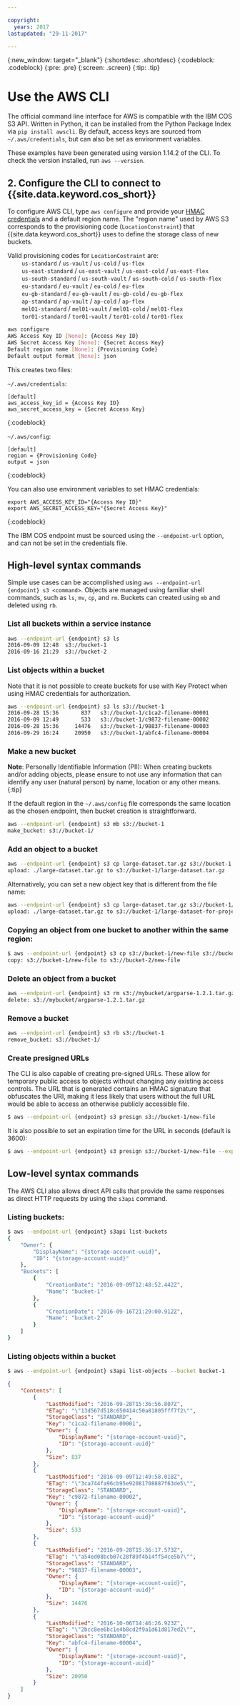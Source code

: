 ```yaml
---

copyright:
  years: 2017
lastupdated: "29-11-2017"

---
```

{:new_window: target="_blank"}
{:shortdesc: .shortdesc}
{:codeblock: .codeblock}
{:pre: .pre}
{:screen: .screen}
{:tip: .tip}

# Use the AWS CLI

The official command line interface for AWS is compatible with the IBM COS S3 API. Written in Python, it can be installed from the Python Package Index via `pip install awscli`. By default, access keys are sourced from `~/.aws/credentials`, but can also be set as environment variables.

These examples have been generated using version 1.14.2 of the CLI.  To check the version installed, run `aws --version`.

## 2. Configure the CLI to connect to {{site.data.keyword.cos_short}}
To configure AWS CLI, type `aws configure` and provide your [HMAC credentials](/docs/services/cloud-object-storage/hmac/credentials.html) and a default region name.  The "region name" used by AWS S3 corresponds to the provisioning code (`LocationConstraint`) that {{site.data.keyword.cos_short}} uses to define the storage class of new buckets.

Valid provisioning codes for `LocationCostraint` are: <br>
&emsp;&emsp;  `us-standard` / `us-vault` / `us-cold` / `us-flex` <br>
&emsp;&emsp;  `us-east-standard` / `us-east-vault`  / `us-east-cold` / `us-east-flex` <br>
&emsp;&emsp;  `us-south-standard` / `us-south-vault`  / `us-south-cold` / `us-south-flex` <br>
&emsp;&emsp;  `eu-standard` / `eu-vault` / `eu-cold` / `eu-flex` <br>
&emsp;&emsp;  `eu-gb-standard` / `eu-gb-vault` / `eu-gb-cold` / `eu-gb-flex` <br>
&emsp;&emsp;  `ap-standard` / `ap-vault` / `ap-cold` / `ap-flex` <br>
&emsp;&emsp;  `mel01-standard` / `mel01-vault` / `mel01-cold` / `mel01-flex` <br>
&emsp;&emsp;  `tor01-standard` / `tor01-vault` / `tor01-cold` / `tor01-flex` <br>

```sh
aws configure
AWS Access Key ID [None]: {Access Key ID}
AWS Secret Access Key [None]: {Secret Access Key}
Default region name [None]: {Provisioning Code}
Default output format [None]: json
```

This creates two files:

 `~/.aws/credentials`:

```
[default]
aws_access_key_id = {Access Key ID}
aws_secret_access_key = {Secret Access Key}
```
{:codeblock}

`~/.aws/config`:

```
[default]
region = {Provisioning Code}
output = json
```
{:codeblock}


You can also use environment variables to set HMAC credentials:

```
export AWS_ACCESS_KEY_ID="{Access Key ID}"
export AWS_SECRET_ACCESS_KEY="{Secret Access Key}"
```
{:codeblock}


The IBM COS endpoint must be sourced using the `--endpoint-url` option, and can not be set in the credentials file.


## High-level syntax commands
Simple use cases can be accomplished using `aws --endpoint-url {endpoint} s3 <command>`. Objects are managed using familiar shell commands, such as `ls`, `mv`, `cp`, and `rm`.  Buckets can created using `mb` and deleted using `rb`.

### List all buckets within a service instance

```sh
aws --endpoint-url {endpoint} s3 ls
2016-09-09 12:48  s3://bucket-1
2016-09-16 21:29  s3://bucket-2
```

### List objects within a bucket

Note that it is not possible to create buckets for use with Key Protect when using HMAC credentials for authorization.

```sh
aws --endpoint-url {endpoint} s3 ls s3://bucket-1
2016-09-28 15:36       837   s3://bucket-1/c1ca2-filename-00001
2016-09-09 12:49       533   s3://bucket-1/c9872-filename-00002
2016-09-28 15:36     14476   s3://bucket-1/98837-filename-00003
2016-09-29 16:24     20950   s3://bucket-1/abfc4-filename-00004
```

### Make a new bucket

**Note**: Personally Identifiable Information (PII): When creating buckets and/or adding objects, please ensure to not use any information that can identify any user (natural person) by name, location or any other means.
{:tip}

If the default region in the `~/.aws/config` file corresponds the same location as the chosen endpoint, then bucket creation is straightforward.

```sh
aws --endpoint-url {endpoint} s3 mb s3://bucket-1
make_bucket: s3://bucket-1/
```



### Add an object to a bucket

```sh
aws --endpoint-url {endpoint} s3 cp large-dataset.tar.gz s3://bucket-1
upload: ./large-dataset.tar.gz to s3://bucket-1/large-dataset.tar.gz
```

Alternatively, you can set a new object key that is different from the file name:

```sh
aws --endpoint-url {endpoint} s3 cp large-dataset.tar.gz s3://bucket-1/large-dataset-for-project-x
upload: ./large-dataset.tar.gz to s3://bucket-1/large-dataset-for-project-x
```

### Copying an object from one bucket to another within the same region:

```bash
$ aws --endpoint-url {endpoint} s3 cp s3://bucket-1/new-file s3://bucket-2/
copy: s3://bucket-1/new-file to s3://bucket-2/new-file
```

### Delete an object from a bucket

```sh
aws --endpoint-url {endpoint} s3 rm s3://mybucket/argparse-1.2.1.tar.gz
delete: s3://mybucket/argparse-1.2.1.tar.gz
```

### Remove a bucket

```sh
aws --endpoint-url {endpoint} s3 rb s3://bucket-1
remove_bucket: s3://bucket-1/
```

### Create presigned URLs
The CLI is also capable of creating pre-signed URLs.  These allow for temporary public access to objects without changing any existing access controls.  The URL that is generated contains an HMAC signature that obfuscates the URI, making it less likely that users without the full URL would be able to access an otherwise publicly accessible file.

```bash
$ aws --endpoint-url {endpoint} s3 presign s3://bucket-1/new-file
```

It is also possible to set an expiration time for the URL in seconds (default is 3600):

```bash
$ aws --endpoint-url {endpoint} s3 presign s3://bucket-1/new-file --expires-in 600
```

## Low-level syntax commands

The AWS CLI also allows direct API calls that provide the same responses as direct HTTP requests by using the `s3api` command.

### Listing buckets:

```bash
$ aws --endpoint-url {endpoint} s3api list-buckets
{
    "Owner": {
        "DisplayName": "{storage-account-uuid}",
        "ID": "{storage-account-uuid}"
    },
    "Buckets": [
        {
            "CreationDate": "2016-09-09T12:48:52.442Z",
            "Name": "bucket-1"
        },
        {
            "CreationDate": "2016-09-16T21:29:00.912Z",
            "Name": "bucket-2"
        }
    ]
}
```

### Listing objects within a bucket

```sh
$ aws --endpoint-url {endpoint} s3api list-objects --bucket bucket-1
```

```json
{
    "Contents": [
        {
            "LastModified": "2016-09-28T15:36:56.807Z",
            "ETag": "\"13d567d518c650414c50a81805fff7f2\"",
            "StorageClass": "STANDARD",
            "Key": "c1ca2-filename-00001",
            "Owner": {
                "DisplayName": "{storage-account-uuid}",
                "ID": "{storage-account-uuid}"
            },
            "Size": 837
        },
        {
            "LastModified": "2016-09-09T12:49:58.018Z",
            "ETag": "\"3ca744fa96cb95e92081708887f63de5\"",
            "StorageClass": "STANDARD",
            "Key": "c9872-filename-00002",
            "Owner": {
                "DisplayName": "{storage-account-uuid}",
                "ID": "{storage-account-uuid}"
            },
            "Size": 533
        },
        {
            "LastModified": "2016-09-28T15:36:17.573Z",
            "ETag": "\"a54ed08bcb07c28f89f4b14ff54ce5b7\"",
            "StorageClass": "STANDARD",
            "Key": "98837-filename-00003",
            "Owner": {
                "DisplayName": "{storage-account-uuid}",
                "ID": "{storage-account-uuid}"
            },
            "Size": 14476
        },
        {
            "LastModified": "2016-10-06T14:46:26.923Z",
            "ETag": "\"2bcc8ee6bc1e4b8cd2f9a1d61d817ed2\"",
            "StorageClass": "STANDARD",
            "Key": "abfc4-filename-00004",
            "Owner": {
                "DisplayName": "{storage-account-uuid}",
                "ID": "{storage-account-uuid}"
            },
            "Size": 20950
        }
    ]
}
```

